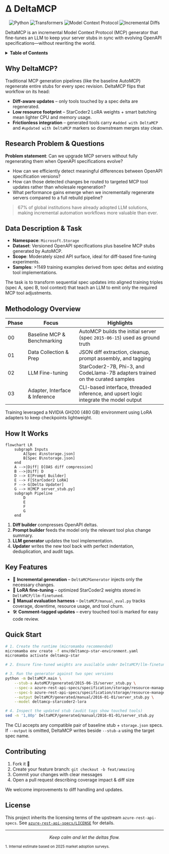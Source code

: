 # Δ DeltaMCP

<p align="center">
	<img src="https://img.shields.io/badge/python-3.10%2B-3776ab?logo=python&logoColor=white" alt="Python">
	<img src="https://img.shields.io/badge/transformers-powered-orange" alt="Transformers">
	<img src="https://img.shields.io/badge/MCP-ready-5b9bd5" alt="Model Context Protocol">
	<img src="https://img.shields.io/badge/status-incremental%20diffs-success" alt="Incremental Diffs">
</p>

DeltaMCP is an incremental Model Context Protocol (MCP) generator that fine-tunes an LLM to keep your server stubs in sync with evolving OpenAPI specifications—without rewriting the world.

<details>
<summary><strong>Table of Contents</strong></summary>

- [Why DeltaMCP?](#why-deltamcp)
- [How It Works](#how-it-works)
- [Key Features](#key-features)
- [Quick Start](#quick-start)
- [Manual Evaluation Workflow](#manual-evaluation-workflow)
- [Artifacts & Visualizations](#artifacts--visualizations)
- [Project Layout](#project-layout)
- [Contributing](#contributing)
- [License](#license)

</details>

## Why DeltaMCP?

Traditional MCP generation pipelines (like the baseline AutoMCP) regenerate entire stubs for every spec revision. DeltaMCP flips that workflow on its head:

- **Diff-aware updates** – only tools touched by a spec delta are regenerated.
- **Low resource footprint** – StarCoder2 LoRA weights + smart batching mean lighter CPU and memory usage.
- **Frictionless integration** – generated tools carry `#added with DeltaMCP` and `#updated with DeltaMCP` markers so downstream merges stay clean.

## Research Problem & Questions

**Problem statement**: Can we upgrade MCP servers without fully regenerating them when OpenAPI specifications evolve?

- How can we efficiently detect meaningful differences between OpenAPI specification versions?
- How can those detected changes be routed to targeted MCP tool updates rather than wholesale regeneration?
- What performance gains emerge when we incrementally regenerate servers compared to a full rebuild pipeline?

> 67% of global institutions have already adopted LLM solutions, making incremental automation workflows more valuable than ever.

## Data Description & Task

- **Namespace**: `Microsoft.Storage`
- **Dataset**: Versioned OpenAPI specifications plus baseline MCP stubs generated by AutoMCP.
- **Scope**: Moderately sized API surface, ideal for diff-based fine-tuning experiments.
- **Samples**: >1149 training examples derived from spec deltas and existing tool implementations.

The task is to transform sequential spec updates into aligned training triples (spec A, spec B, tool context) that teach an LLM to emit only the required MCP tool adjustments.

## Methodology Overview

| Phase | Focus | Highlights |
| --- | --- | --- |
| 00 | Baseline MCP & Benchmarking | AutoMCP builds the initial server (spec `2015-06-15`) used as ground truth |
| 01 | Data Collection & Prep | JSON diff extraction, cleanup, prompt assembly, and tagging |
| 02 | LLM Fine-tuning | StarCoder2-7B, Phi-3, and CodeLlama-7B adapters trained on the curated samples |
| 03 | Adapter, Interface & Inference | CLI-based interface, threaded inference, and upsert logic integrate the model output |

Training leveraged a NVIDIA GH200 (480 GB) environment using LoRA adapters to keep checkpoints lightweight.

## How It Works

```mermaid
flowchart LR
	subgraph Inputs
		A[Spec A\nstorage.json]
		B[Spec B\nstorage.json]
	end
	A -->|Diff| D[OAS diff compression]
	B -->|Diff| D
	D --> E[Prompt Builder]
	E --> F[StarCoder2 LoRA]
	F --> G[Delta Updater]
	G --> H[MCP server_stub.py]
	subgraph Pipeline
		D
		E
		F
		G
	end
```

1. **Diff builder** compresses OpenAPI deltas.
2. **Prompt builder** feeds the model only the relevant tool plus change summary.
3. **LLM generator** updates the tool implementation.
4. **Updater** writes the new tool back with perfect indentation, deduplication, and audit tags.

## Key Features

- 🔁 **Incremental generation** – `DeltaMCPGenerator` injects only the necessary changes.
- 🧠 **LoRA fine-tuning** – optimized StarCoder2 weights stored in `DeltaMCP/llm-finetuned`.
- 🧪 **Manual evaluation harness** – `DeltaMCP/manual_eval.py` tracks coverage, downtime, resource usage, and tool churn.
- 🛠 **Comment-tagged updates** – every touched tool is marked for easy code review.

## Quick Start

```bash
# 1. Create the runtime (micromamba recommended)
micromamba env create -f env/deltamcp-star-environment.yaml
micromamba activate deltamcp-star

# 2. Ensure fine-tuned weights are available under DeltaMCP/llm-finetuned

# 3. Run the generator against two spec versions
python -m DeltaMCP.main \
	--stub-a AutoMCP/generated/2015-06-15/server_stub.py \
	--spec-a azure-rest-api-specs/specification/storage/resource-manager/Microsoft.Storage/stable/2015-06-15/storage.json \
	--spec-b azure-rest-api-specs/specification/storage/resource-manager/Microsoft.Storage/stable/2016-01-01/storage.json \
	--output DeltaMCP/generated/manual/2016-01-01/server_stub.py \
	--model deltamcp-starcoder2-lora

# 4. Inspect the updated stub (audit tags show touched tools)
sed -n '1,80p' DeltaMCP/generated/manual/2016-01-01/server_stub.py
```

The CLI accepts any compatible pair of baseline stub + `storage.json` specs. If `--output` is omitted, DeltaMCP writes beside `--stub-a` using the target spec name.

## Contributing

1. Fork it 🍴
2. Create your feature branch: `git checkout -b feat/amazing`
3. Commit your changes with clear messages
4. Open a pull request describing coverage impact & diff size

We welcome improvements to diff handling and updates.

## License

This project inherits the licensing terms of the upstream `azure-rest-api-specs`. See [`azure-rest-api-specs/LICENSE`](azure-rest-api-specs/LICENSE) for details.

---

<p align="center"><em>Keep calm and let the deltas flow.</em></p>

<sub>1. Internal estimate based on 2025 market adoption surveys.</sub>
